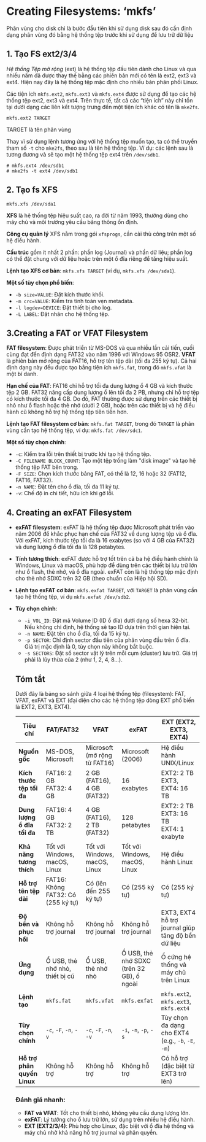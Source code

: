 # Creating Filesystems: ‘mkfs’

Phân vùng cho disk chỉ là bước đầu tiên khi sử dụng disk sau đó cần định dạng phân vùng đó bằng hệ thống tệp trước khi sử dụng để lưu trữ dữ liệu 

## 1. Tạo FS ext2/3/4

*Hệ thống Tệp mở rộng* (ext) là hệ thống tệp đầu tiên dành cho Linux và qua nhiều năm đã được thay thế bằng các phiên bản mới có tên là ext2, ext3 và ext4. Hiện nay đây là hệ thống tệp mặc định cho nhiều bản phân phối Linux.

Các tiện ích `mkfs.ext2`, `mkfs.ext3` và `mkfs.ext4` được sử dụng để tạo các hệ thống tệp ext2, ext3 và ext4. Trên thực tế, tất cả các “tiện ích” này chỉ tồn tại dưới dạng các liên kết tượng trưng đến một tiện ích khác có tên là `mke2fs`.

```
mkfs.ext2 TARGET
```

TARGET là tên phân vùng 

Thay vì sử dụng lệnh tương ứng với hệ thống tệp muốn tạo, ta có thể truyền tham số `-t` cho `mke2fs`, theo sau là tên hệ thống tệp. Ví dụ: các lệnh sau là tương đương và sẽ tạo một hệ thống tệp ext4 trên `/dev/sdb1`.

```
# mkfs.ext4 /dev/sdb1
# mke2fs -t ext4 /dev/sdb1
```

## 2. Tạo fs XFS

```
mkfs.xfs /dev/sda1
```

**XFS** là hệ thống tệp hiệu suất cao, ra đời từ năm 1993, thường dùng cho máy chủ và môi trường yêu cầu băng thông ổn định.

**Công cụ quản lý** XFS nằm trong gói `xfsprogs`, cần cài thủ công trên một số hệ điều hành.

**Cấu trúc** gồm ít nhất 2 phần: phần log (Journal) và phần dữ liệu; phần log có thể đặt chung với dữ liệu hoặc trên một ổ đĩa riêng để tăng hiệu suất.

**Lệnh tạo XFS cơ bản**: `mkfs.xfs TARGET` (ví dụ, `mkfs.xfs /dev/sda1`).

**Một số tùy chọn phổ biến**:

- `-b size=VALUE`: Đặt kích thước khối.
- `-m crc=VALUE`: Kiểm tra tính toàn vẹn metadata.
- `-l logdev=DEVICE`: Đặt thiết bị cho log.
- `-L LABEL`: Đặt nhãn cho hệ thống tệp.

## 3.Creating a FAT or VFAT Filesystem

**FAT filesystem**: Được phát triển từ MS-DOS và qua nhiều lần cải tiến, cuối cùng đạt đến định dạng FAT32 vào năm 1996 với Windows 95 OSR2. **VFAT** là phiên bản mở rộng của FAT16, hỗ trợ tên tệp dài (tối đa 255 ký tự). Cả hai định dạng này đều được tạo bằng tiện ích `mkfs.fat`, trong đó `mkfs.vfat` là một bí danh.

**Hạn chế của FAT**: FAT16 chỉ hỗ trợ tối đa dung lượng ổ 4 GB và kích thước tệp 2 GB. FAT32 nâng cấp dung lượng ổ lên tối đa 2 PB, nhưng chỉ hỗ trợ tệp có kích thước tối đa 4 GB. Do đó, FAT thường được sử dụng trên các thiết bị nhỏ như ổ flash hoặc thẻ nhớ (dưới 2 GB), hoặc trên các thiết bị và hệ điều hành cũ không hỗ trợ hệ thống tệp tiên tiến hơn.

**Lệnh tạo FAT filesystem cơ bản**: `mkfs.fat TARGET`, trong đó `TARGET` là phân vùng cần tạo hệ thống tệp, ví dụ: `mkfs.fat /dev/sdc1`.

**Một số tùy chọn chính**:

- `-c`: Kiểm tra lỗi trên thiết bị trước khi tạo hệ thống tệp.
- `-C FILENAME BLOCK_COUNT`: Tạo một tệp trống làm "disk image" và tạo hệ thống tệp FAT bên trong.
- `-F SIZE`: Chọn kích thước bảng FAT, có thể là 12, 16 hoặc 32 (FAT12, FAT16, FAT32).
- `-n NAME`: Đặt tên cho ổ đĩa, tối đa 11 ký tự.
- `-v`: Chế độ in chi tiết, hữu ích khi gỡ lỗi.

## 4. Creating an exFAT Filesystem

- **exFAT filesystem**: exFAT là hệ thống tệp được Microsoft phát triển vào năm 2006 để khắc phục hạn chế của FAT32 về dung lượng tệp và ổ đĩa. Với exFAT, kích thước tệp tối đa là 16 exabytes (so với 4 GB của FAT32) và dung lượng ổ đĩa tối đa là 128 petabytes. 

- **Tính tương thích**: exFAT được hỗ trợ tốt trên cả ba hệ điều hành chính là Windows, Linux và macOS, phù hợp để dùng trên các thiết bị lưu trữ lớn như ổ flash, thẻ nhớ, và ổ đĩa ngoài. exFAT còn là hệ thống tệp mặc định cho thẻ nhớ SDXC trên 32 GB (theo chuẩn của Hiệp hội SD).

- **Lệnh tạo exFAT cơ bản**: `mkfs.exfat TARGET`, với `TARGET` là phân vùng cần tạo hệ thống tệp, ví dụ `mkfs.exfat /dev/sdb2`.

- **Tùy chọn chính**:
  - `-i VOL_ID`: Đặt mã Volume ID (ID ổ đĩa) dưới dạng số hexa 32-bit. Nếu không chỉ định, hệ thống sẽ tạo ID dựa trên thời gian hiện tại.
  - `-n NAME`: Đặt tên cho ổ đĩa, tối đa 15 ký tự.
  - `-p SECTOR`: Chỉ định sector đầu tiên của phân vùng đầu trên ổ đĩa. Giá trị mặc định là 0, tùy chọn này không bắt buộc.
  - `-s SECTORS`: Đặt số sector vật lý trên mỗi cụm (cluster) lưu trữ. Giá trị phải là lũy thừa của 2 (như 1, 2, 4, 8...).
  
  ## Tóm tắt 
  
  Dưới đây là bảng so sánh giữa 4 loại hệ thống tệp (filesystem): FAT, VFAT, exFAT và EXT (đại diện cho các hệ thống tệp dòng EXT phổ biến là EXT2, EXT3, EXT4).
  
  | Tiêu chí                    | **FAT/FAT32**                         | **VFAT**                      | **exFAT**                                 | **EXT (EXT2, EXT3, EXT4)**                         |
  | --------------------------- | ------------------------------------- | ----------------------------- | ----------------------------------------- | -------------------------------------------------- |
  | **Nguồn gốc**               | MS-DOS, Microsoft                     | Microsoft (mở rộng từ FAT16)  | Microsoft (2006)                          | Hệ điều hành UNIX/Linux                            |
  | **Kích thước tệp tối đa**   | FAT16: 2 GB<br>FAT32: 4 GB            | 2 GB (FAT16), 4 GB (FAT32)    | 16 exabytes                               | EXT2: 2 TB<br>EXT3, EXT4: 16 TB                    |
  | **Dung lượng ổ đĩa tối đa** | FAT16: 4 GB<br>FAT32: 2 TB            | 4 GB (FAT16), 2 TB (FAT32)    | 128 petabytes                             | EXT2: 2 TB<br>EXT3: 16 TB<br>EXT4: 1 exabyte       |
  | **Khả năng tương thích**    | Tốt với Windows, macOS, Linux         | Tốt với Windows, macOS, Linux | Tốt với Windows, macOS, Linux             | Hệ điều hành Linux                                 |
  | **Hỗ trợ tên tệp dài**      | FAT16: Không<br>FAT32: Có (255 ký tự) | Có (lên đến 255 ký tự)        | Có (255 ký tự)                            | Có (255 ký tự)                                     |
  | **Độ bền và phục hồi**      | Không hỗ trợ journal                  | Không hỗ trợ journal          | Không hỗ trợ journal                      | EXT3, EXT4 hỗ trợ journal giúp tăng độ bền dữ liệu |
  | **Ứng dụng**                | Ổ USB, thẻ nhớ nhỏ, thiết bị cũ       | Ổ USB, thẻ nhớ nhỏ            | Ổ USB, thẻ nhớ SDXC (trên 32 GB), ổ ngoài | Ổ cứng hệ thống và máy chủ trên Linux              |
  | **Lệnh tạo**                | `mkfs.fat`                            | `mkfs.vfat`                   | `mkfs.exfat`                              | `mkfs.ext2`, `mkfs.ext3`, `mkfs.ext4`              |
  | **Tùy chọn chính**          | `-c`, `-F`, `-n`, `-v`                | `-c`, `-F`, `-n`, `-v`        | `-i`, `-n`, `-p`, `-s`                    | Tùy chọn đa dạng cho EXT4 (e.g., `-b`, `-E`, `-m`) |
  | **Hỗ trợ phân quyền Linux** | Không hỗ trợ                          | Không hỗ trợ                  | Không hỗ trợ                              | Có hỗ trợ (đặc biệt từ EXT3 trở lên)               |
  
  ### Đánh giá nhanh:
  - **FAT và VFAT**: Tốt cho thiết bị nhỏ, không yêu cầu dung lượng lớn.
  - **exFAT**: Lý tưởng cho ổ lưu trữ lớn, sử dụng trên nhiều hệ điều hành.
  - **EXT (EXT2/3/4)**: Phù hợp cho Linux, đặc biệt với ổ đĩa hệ thống và máy chủ nhờ khả năng hỗ trợ journal và phân quyền.